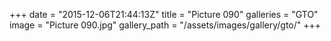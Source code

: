 +++
date = "2015-12-06T21:44:13Z"
title = "Picture 090"
galleries = "GTO"
image = "Picture 090.jpg"
gallery_path = "/assets/images/gallery/gto/"
+++
